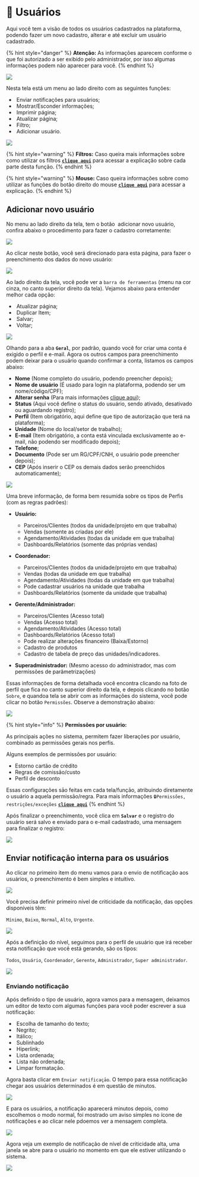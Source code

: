 # 👤 Usuários

Aqui você tem a visão de todos os usuários cadastrados na plataforma, podendo fazer um novo cadastro, alterar e até excluir um usuário cadastrado.

{% hint style="danger" %}
**Atenção:** As informações aparecem conforme o que foi autorizado a ser exibido pelo administrador, por isso algumas informações podem não aparecer para você.
{% endhint %}

![](/erp-v2/assets/funcionalidades/modulo_usuario.gif)

Nesta tela está um menu ao lado direito com as seguintes funções:

- <img src="/erp-v2/assets/icon_notificacao.png" alt="" data-size="line"> Enviar notificações para usuários;
- <img src="/erp-v2/assets/icon_exibir.png" alt="" data-size="line"> Mostrar/Esconder informações;
- <img src="/erp-v2/assets/icon_imprimir.png" alt="" data-size="line"> Imprimir página;
- <img src="/erp-v2/assets/icon_atualizar.png" alt="" data-size="line"> Atualizar página;
- <img src="/erp-v2/assets/icon_filtro.png" alt="" data-size="line"> Filtro;
- <img src="/erp-v2/assets/icon_add.png" alt="" data-size="line"> Adicionar usuário.

![](/erp-v2/assets/funcionalidades/menu_guia_usuarios.png)

{% hint style="warning" %}
**Filtros:** Caso queira mais informações sobre como utilizar os filtros [**`clique aqui`**](/erp-v2/primeiro_acesso/filtros.md) para acessar a explicação sobre cada parte desta função.
{% endhint %}

{% hint style="warning" %}
**Mouse:** Caso queira informações sobre como utilizar as funções do botão direito do mouse [**`clique aqui`**](/erp-v2/primeiro_acesso/atalhos_internos#menu-botao-direito-do-mouse) para acessar a explicação.
{% endhint %}

## Adicionar novo usuário

No menu ao lado direito da tela, tem o botão <img src="/erp-v2/assets/icon_add.png" alt="" data-size="line"> adicionar novo usuário, confira abaixo o procedimento para fazer o cadastro corretamente:

![](/erp-v2/assets/funcionalidades/menu_guia_ususarios_menu_add_user.png)

Ao clicar neste botão, você será direcionado para esta página, para fazer o preenchimento dos dados do novo usuário:

![](/erp-v2/assets/funcionalidades/menu_guia_usuario_add_user.png)

Ao lado direito da tela, você pode ver a `barra de ferramentas` (menu na cor cinza, no canto superior direito da tela). Vejamos abaixo para entender melhor cada opção:

- <img src="/erp-v2/assets/icon_atualizar.png" alt="" data-size="line"> Atualizar página;
- <img src="/erp-v2/assets/icon_duplicar.png" alt="" data-size="line"> Duplicar Item;
- <img src="/erp-v2/assets/icon_salvar.png" alt="" data-size="line"> Salvar;
- <img src="/erp-v2/assets/icon_voltar.png" alt="" data-size="line"> Voltar;

![](/erp-v2/assets/funcionalidades/menu_guia_usuario_add_user_menu.png)

Olhando para a aba **`Geral`**, por padrão, quando você for criar uma conta é exigido o perfil e e-mail. Agora os outros campos para preenchimento podem deixar para o usuário quando confirmar a conta, listamos os campos abaixo:

- **Nome** (Nome completo do usuário, podendo preencher depois);
- **Nome de usuário** (É usado para login na plataforma, podendo ser um nome/código/CPF);
- **Alterar senha** (Para mais informações [clique aqui](/erp-v2/minhas_preferencias/alt_minha_senha.md));
- **Status** (Aqui você define o status do usuário, sendo ativado, desativado ou aguardando registro);
- **Perfil** (Item obrigatório, aqui define que tipo de autorização que terá na plataforma);
- **Unidade** (Nome do local/setor de trabalho);
- **E-mail** (Item obrigatório, a conta está vinculada exclusivamente ao e-mail, não podendo ser modificado depois);
- **Telefone**;
- **Documento** (Pode ser um RG/CPF/CNH, o usuário pode preencher depois);
- **CEP** (Após inserir o CEP os demais dados serão preenchidos automaticamente);

![](/erp-v2/assets/funcionalidades/menu_guia_usuario_add_user_itens.png)

Uma breve informação, de forma bem resumida sobre os tipos de Perfis (com as regras padrões):

- **Usuário:**
    - Parceiros/Clientes (todos da unidade/projeto em que trabalha)
    - Vendas (somente as criadas por ele)
    - Agendamento/Atividades (todas da unidade em que trabalha)
    - Dashboards/Relatórios (somente das próprias vendas)

- **Coordenador:**
    - Parceiros/Clientes (todos da unidade/projeto em que trabalha)
    - Vendas (todas da unidade em que trabalha)
    - Agendamento/Atividades (todas da unidade em que trabalha)
    - Pode cadastrar usuários na unidade que trabalha
    - Dashboards/Relatórios (somente da unidade que trabalha)

- **Gerente/Administrador:**
    - Parceiros/Clientes (Acesso total)
    - Vendas (Acesso total)
    - Agendamento/Atividades (Acesso total)
    - Dashboards/Relatórios (Acesso total)
    - Pode realizar alterações financeiro (Baixa/Estorno)
    - Cadastro de produtos
    - Cadastro de tabela de preço das unidades/indicadores.

- **Superadministrador:** (Mesmo acesso do administrador, mas com permissões de parâmetrizações)

Essas informações de forma detalhada você encontra clicando na foto de perfil que fica no canto superior direito da tela, e depois clicando no botão `Sobre`, e quandoa tela se abrir com as informações do sistema, você pode clicar no botão `Permissões`. Observe a demonstração abaixo:

![](/erp-v2/assets/funcionalidades/menu_guia_usuarios_btn_permissoes.gif)

{% hint style="info" %}
**Permissões por usuário:** 

As principais ações no sistema, permitem fazer liberações por usuário, combinado as permissões gerais nos perfis.

Alguns exemplos de permissões por usuário:
- Estorno cartão de crédito 
- Regras de comissão/custo 
- Perfil de desconto

Essas configurações sāo feitas em cada tela/funçāo, atribuindo diretamente o usuário a aquela permissāo/regra. Para mais informações `🔒Permissões, restrições/exceções` [**`clique aqui`**](/erp-v2/primeiro_acesso/permissoes_restricoes_excecoes) 
{% endhint %}

Após finalizar o preenchimento, você clica em **`Salvar`** e o registro do usuário será salvo e enviado para o e-mail cadastrado, uma mensagem para finalizar o registro:

![](/erp-v2/assets/funcionalidades/menu_guia_usuarios_salvar.gif)

## Enviar notificaçāo interna para os usuários

Ao clicar no primeiro item do menu vamos para o envio de notificação aos usuários, o preenchimento é bem simples e intuitivo.

![](/erp-v2/assets/funcionalidades/menu_guia_usuarios_notificacao.png)

Você precisa definir primeiro nível de criticidade da notificação, das opções disponíveis têm:

`Mínimo`, `Baixo`, `Normal`, `Alto`, `Urgente`.

![](/erp-v2/assets/funcionalidades/menu_guia_usuarios_notificacao_criticidade.png)

Após a definição do nível, seguimos para o perfil de usuário que irá receber esta notificação que você está gerando, são os tipos:

`Todos`, `Usuário`, `Coordenador`, `Gerente`, `Administrador`, `Super administrador`.

![](/erp-v2/assets/funcionalidades/menu_guia_usuarios_notificacao_perfil.png)

### Enviando notificação

Após definido o tipo de usuário, agora vamos para a mensagem, deixamos um editor de texto com algumas funções para você poder escrever a sua notificação:

- <img src="/erp-v2/assets/funcionalidades/icon_tamanho_texto.png" alt="" data-size="line"> Escolha de tamanho do texto;
- <img src="/erp-v2/assets/funcionalidades/icon_negrito.png" alt="" data-size="line"> Negrito;
- <img src="/erp-v2/assets/funcionalidades/icon_italico.png" alt="" data-size="line"> Itálico;
- <img src="/erp-v2/assets/funcionalidades/icon_sublinhado.png" alt="" data-size="line"> Sublinhado
- <img src="/erp-v2/assets/funcionalidades/icon_hiperlink.png" alt="" data-size="line"> Hiperlink;
- <img src="/erp-v2/assets/funcionalidades/icon_lista_ordenada.png" alt="" data-size="line"> Lista ordenada;
- <img src="/erp-v2/assets/funcionalidades/icon_lista_nao_ordenada.png" alt="" data-size="line"> Lista não ordenada;
- <img src="/erp-v2/assets/funcionalidades/icon_limpar_formatacao.png" alt="" data-size="line"> Limpar formatação. 

Agora basta clicar em `Enviar notificaçāo`. O tempo para essa notificação chegar aos usuários determinados é em questão de minutos.

![](/erp-v2/assets/funcionalidades/menu_guia_usuarios_notificacao_enviada.gif)

E para os usuários, a notificação aparecerá minutos depois, como escolhemos o modo normal, foi mostrado um aviso simples no ícone de notificações e ao clicar nele pdoemos ver a mensagem completa.

![](/erp-v2/assets/funcionalidades/menu_guia_usuarios_notificacao_enviada_usuario_recebido.gif)

Agora veja um exemplo de notificação de nível de criticidade alta, uma janela se abre para o usuário no momento em que ele estiver utilizando o sistema.

![](/erp-v2/assets/funcionalidades/menu_guia_usuarios_notificacao_enviada_usuario_recebido_alta.gif)

<br>
